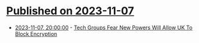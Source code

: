# [Published on 2023-11-07](index.md)

* [2023-11-07, 20:00:00](https://news.slashdot.org/story/23/11/07/192253/tech-groups-fear-new-powers-will-allow-uk-to-block-encryption?utm_source=rss1.0mainlinkanon&utm_medium=feed) - [Tech Groups Fear New Powers Will Allow UK To Block Encryption](https://news.slashdot.org/story/23/11/07/192253/tech-groups-fear-new-powers-will-allow-uk-to-block-encryption?utm_source=rss1.0mainlinkanon&utm_medium=feed)
